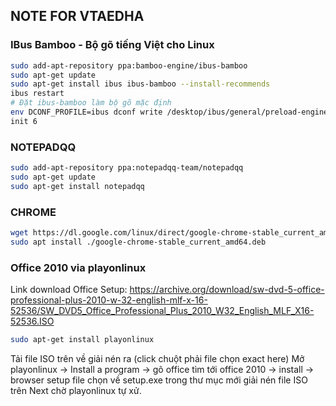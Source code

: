 
## NOTE FOR VTAEDHA

### IBus Bamboo - Bộ gõ tiếng Việt cho Linux

```sh
sudo add-apt-repository ppa:bamboo-engine/ibus-bamboo
sudo apt-get update
sudo apt-get install ibus ibus-bamboo --install-recommends
ibus restart
# Đặt ibus-bamboo làm bộ gõ mặc định
env DCONF_PROFILE=ibus dconf write /desktop/ibus/general/preload-engines "['BambooUs', 'Bamboo']" && gsettings set org.gnome.desktop.input-sources sources "[('xkb', 'us'), ('ibus', 'Bamboo')]"
init 6
```
### NOTEPADQQ
```sh
sudo add-apt-repository ppa:notepadqq-team/notepadqq
sudo apt-get update
sudo apt-get install notepadqq
```

### CHROME
```sh
wget https://dl.google.com/linux/direct/google-chrome-stable_current_amd64.deb
sudo apt install ./google-chrome-stable_current_amd64.deb
```

### Office 2010 via playonlinux
Link download Office Setup: https://archive.org/download/sw-dvd-5-office-professional-plus-2010-w-32-english-mlf-x-16-52536/SW_DVD5_Office_Professional_Plus_2010_W32_English_MLF_X16-52536.ISO
```sh
sudo apt-get install playonlinux
```
Tải file ISO trên về giải nén ra (click chuột phải file chọn exact here) 
Mở playonlinux -> Install a program -> gõ office tìm tới office 2010 -> install -> browser setup file chọn về setup.exe trong thư mục mới giải nén file ISO trên 
Next chờ playonlinux tự xử. 

